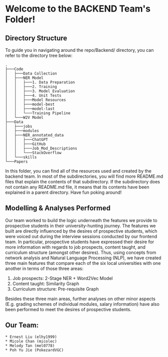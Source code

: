 # Welcome to the BACKEND Team's Folder!

## Directory Structure

To guide you in navigating around the repo/Backend/ directory, you can refer to the directory tree below:

    .
    ├───Code
    │   ├───Data Collection
    │   ├───NER Model
    │   │   ├───1. Data Preparation
    │   │   ├───2. Training
    │   │   ├───3. Model Evaluation
    │   │   ├───4. Unit Tests
    │   │   ├───Model Resources
    │   │   ├───model-best
    │   │   ├───model-last
    │   │   └───Training Pipeline
    │   └───W2V Model
    ├───Data
    │   ├───jobs
    │   ├───modules
    │   ├───NER_annotated_data
    │   │   ├───ChatGPT
    │   │   ├───GitHub
    │   │   ├───Job_Mod_Descriptions
    │   │   └───StackOverflow
    │   └───skills
    └───Papers

In this folder, you can find all of the resources used and created by the backend team. In most of the subdirectories, you will find more README.md files that explain the contents of that subdirectory. If the subdirectory does not contain any README.md file, it means that its contents have been explained in a parent directory. Have fun poking around!

## Modelling & Analyses Performed

Our team worked to build the logic underneath the features we provide to prospective students in their university-hunting journey. The features we built are directly influenced by the desires of prospective students, which were voiced out during the interview sessions conducted by our frontend team. In particular, prospective students have expressed their desire for more information with regards to job prospects, content taught, and curriculum structure (amongst other desires). Thus, using concepts from network analysis and Natural Language Processing (NLP), we have created three main features that compare each of the six local universities with one another in terms of those three areas:

1. Job prospects: 2-Stage NER + Word2Vec Model
2. Content taught: Similarity Graph
3. Curriculum structure: Pre-requisite Graph

Besides these three main areas, further analyses on other minor aspects (E.g. grading schemes of individual modules, salary information) have also been performed to meet the desires of prospective students.

## Our Team:
	* Ernest Liu (elhy1999)
	* Micole Chan (micolec)
	* Melody Tan (mel0778)
	* Poh Yu Jie (PokezardVGC)

